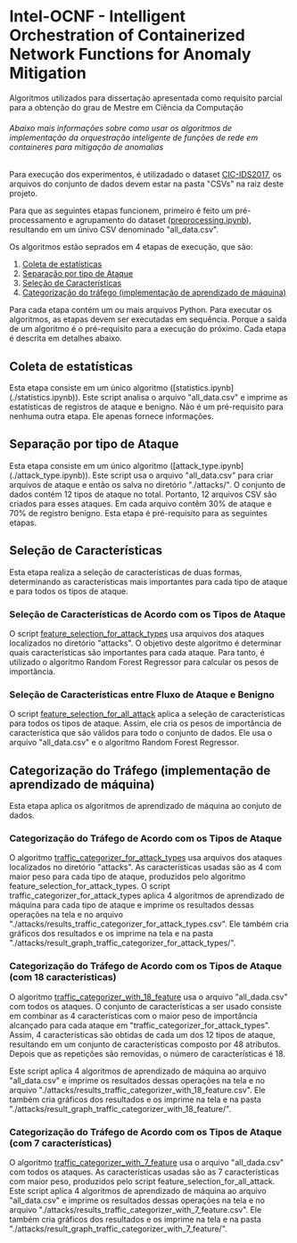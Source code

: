 # Intel-OCNF - Intelligent Orchestration of Containerized Network Functions for Anomaly Mitigation
Algoritmos utilizados para dissertação apresentada  como  requisito  parcial para a obtenção do grau de Mestre em Ciência da Computação
###### Abaixo mais informações sobre como usar os algoritmos de implementação da orquestração inteligente de funções de rede em containeres para mitigação de anomalias

Para execução dos experimentos, é utilizadado o dataset [CIC-IDS2017](https://www.unb.ca/cic/datasets/ids-2017.html), os arquivos do conjunto de dados devem estar na pasta "CSVs" na raiz deste projeto.

Para que as seguintes etapas funcionem, primeiro é feito um pré-processamento e agrupamento do dataset ([preprocessing.ipynb](./preprocessing.py)), resultando em um únivo CSV denominado "all_data.csv".

Os algoritmos estão seprados em 4 etapas de execução, que são:
1. [Coleta de estatísticas](#coleta-de-estatísticas)
2. [Separação por tipo de Ataque](#Separação-por-tipo-de-Ataque)
3. [Seleção de Características](#Seleção-de-Características)
4. [Categorização do tráfego (implementação de aprendizado de máquina)](#Categorização-do-tráfego-(implementação-de-aprendizado-de-máquina))


Para cada etapa contém um ou mais arquivos Python. Para executar os algoritmos, as etapas devem ser executadas em sequência. Porque a saída de um algoritmo é o pré-requisito para a execução do próximo. Cada etapa é descrita em detalhes abaixo.

## Coleta de estatísticas
Esta etapa consiste em um único algoritmo ([statistics.ipynb] (./statistics.ipynb)). Este script analisa o arquivo "all_data.csv" e imprime as estatísticas de registros de ataque e benigno. Não é um pré-requisito para nenhuma outra etapa. Ele apenas fornece informações.

## Separação por tipo de Ataque
Esta etapa consiste em um único algoritmo ([attack_type.ipynb] (./attack_type.ipynb)). Este script usa o arquivo "all_data.csv" para criar arquivos de ataque e então os salva no diretório "./attacks/". O conjunto de dados contém 12 tipos de ataque no total. Portanto, 12 arquivos CSV são criados para esses ataques. Em cada arquivo contêm 30% de ataque e 70% de registro benigno. Esta etapa é pré-requisito para as seguintes etapas.

## Seleção de Características
Esta etapa realiza a seleção de características de duas formas, determinando as características mais importantes para cada tipo de ataque e para todos os tipos de ataque.

### Seleção de Características de Acordo com os Tipos de Ataque

O script [feature_selection_for_attack_types](./feature_selection_for_attack_types.ipynb) usa arquivos dos ataques localizados no diretório "attacks". O objetivo deste algoritmo é determinar quais características são importantes para cada ataque. Para tanto, é utilizado o algoritmo Random Forest Regressor para calcular os pesos de importância.

### Seleção de Características entre Fluxo de Ataque e Benigno
O script [feature_selection_for_all_attack](./feature_selection_for_all_attack.ipynb) 
 aplica a seleção de características para todos os tipos de ataque. Assim, ele cria os pesos de importância de característica que são válidos para todo o conjunto de dados. Ele usa o arquivo "all_data.csv" e o algoritmo Random Forest Regressor. 

## Categorização do Tráfego (implementação de aprendizado de máquina)
Esta etapa aplica os algoritmos de aprendizado de máquina ao conjuto de dados.

### Categorização do Tráfego de Acordo com os Tipos de Ataque
O algoritmo [traffic_categorizer_for_attack_types](./traffic_categorizer_for_attack_types.ipynb) usa arquivos dos ataques localizados no diretório "attacks".
As características usadas ​​são as 4 com maior peso para cada tipo de ataque, produzidos pelo algoritmo feature_selection_for_attack_types. O script traffic_categorizer_for_attack_types aplica 4 algoritmos de aprendizado de máquina para cada tipo de ataque e imprime os resultados dessas operações na tela e no arquivo "./attacks/results_traffic_categorizer_for_attack_types.csv". Ele também cria gráficos dos resultados e os imprime na tela e na pasta "./attacks/result_graph_traffic_categorizer_for_attack_types/".

### Categorização do Tráfego de Acordo com os Tipos de Ataque (com 18 características)
O algoritmo [traffic_categorizer_with_18_feature](./traffic_categorizer_with_18_feature.ipynb) usa o arquivo  "all_dada.csv" com todos os ataques.  O conjunto de características a ser usado consiste em combinar as 4 características com o maior peso de importância alcançado para cada ataque em "traffic_categorizer_for_attack_types". Assim, 4 características são obtidas de cada um dos 12 tipos de ataque, resultando em um conjunto de características composto por 48 atributos. Depois que as repetições são removidas, o número de características é 18.

Este script aplica 4 algoritmos de aprendizado de máquina ao arquivo "all_data.csv" e imprime os resultados dessas operações na tela e no arquivo "./attacks/results_traffic_categorizer_with_18_feature.csv". Ele também cria gráficos dos resultados e os imprime na tela e na pasta "./attacks/result_graph_traffic_categorizer_with_18_feature/".

### Categorização do Tráfego de Acordo com os Tipos de Ataque (com 7 características)
O algoritmo [traffic_categorizer_with_7_feature](./traffic_categorizer_with_7_feature.ipynb) usa o arquivo  "all_dada.csv" com todos os ataques.  As características usadas ​​são as 7 características com maior peso, produzidos pelo script feature_selection_for_all_attack.
Este script aplica 4 algoritmos de aprendizado de máquina ao arquivo "all_data.csv" e imprime os resultados dessas operações na tela e no arquivo "./attacks/results_traffic_categorizer_with_7_feature.csv". Ele também cria gráficos dos resultados e os imprime na tela e na pasta "./attacks/result_graph_traffic_categorizer_with_7_feature/".

